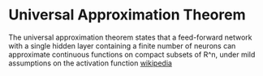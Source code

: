 # Universal Approximation Theorem

The universal approximation theorem states that a feed-forward network with a single hidden layer containing a finite number of neurons can approximate continuous functions on compact subsets of R^n, under mild assumptions on the activation function [wikipedia](https://en.wikipedia.org/wiki/Universal_approximation_theorem)
